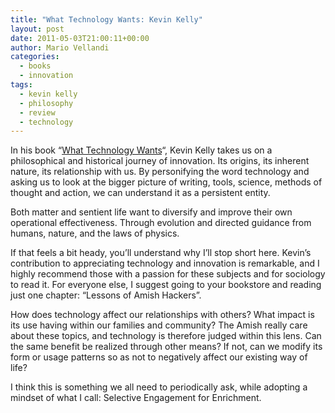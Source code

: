 ```yaml
---
title: "What Technology Wants: Kevin Kelly"
layout: post
date: 2011-05-03T21:00:11+00:00
author: Mario Vellandi
categories:
  - books
  - innovation
tags:
  - kevin kelly
  - philosophy
  - review
  - technology
---
```

In his book &#8220;[What Technology Wants](http://www.amazon.com/gp/product/0670022152/ref=as_li_ss_tl?ie=UTF8&tag=melodinmarke-20&linkCode=as2&camp=217145&creative=399349&creativeASIN=0670022152)&#8220;, Kevin Kelly takes us on a philosophical and historical journey of innovation. Its origins, its inherent nature, its relationship with us. By personifying the word technology and asking us to look at the bigger picture of writing, tools, science, methods of thought and action, we can understand it as a persistent entity.

Both matter and sentient life want to diversify and improve their own operational effectiveness. Through evolution and directed guidance from humans, nature, and the laws of physics.

If that feels a bit heady, you&#8217;ll understand why I&#8217;ll stop short here. Kevin&#8217;s contribution to appreciating technology and innovation is remarkable, and I highly recommend those with a passion for these subjects and for sociology to read it. For everyone else, I suggest going to your bookstore and reading just one chapter: &#8220;Lessons of Amish Hackers&#8221;.

How does technology affect our relationships with others? What impact is its use having within our families and community? The Amish really care about these topics, and technology is therefore judged within this lens. Can the same benefit be realized through other means? If not, can we modify its form or usage patterns so as not to negatively affect our existing way of life?

I think this is something we all need to periodically ask, while adopting a mindset of what I call: Selective Engagement for Enrichment.
